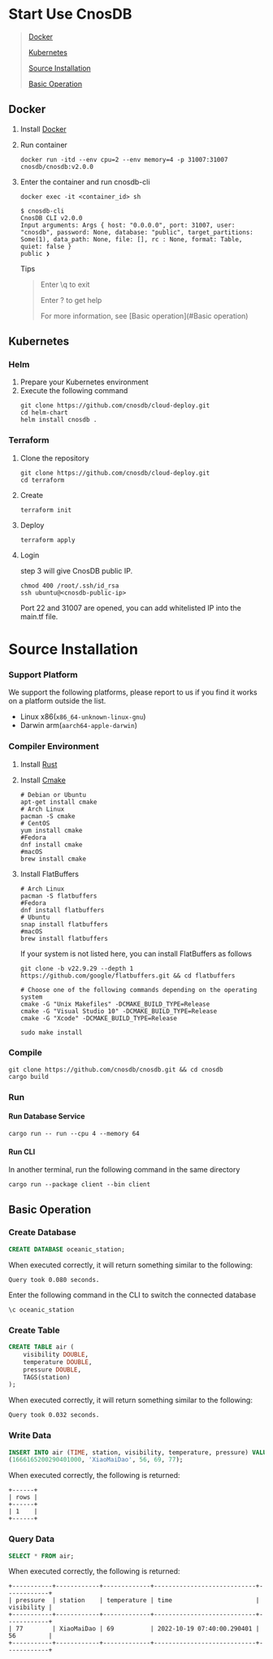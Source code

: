 # Start Use CnosDB

> [Docker](#Docker)
>
> [Kubernetes](#Kubernetes)
>
> [Source Installation](#Source-Installation)
>
> [Basic Operation](#Basic-Operation)

## Docker
1. Install [Docker](https://www.docker.com/products/docker-desktop/)

2. Run container 
    ```shell
    docker run -itd --env cpu=2 --env memory=4 -p 31007:31007 cnosdb/cnosdb:v2.0.0
    ```
3. Enter the container and run cnosdb-cli
    ```shell
    docker exec -it <container_id> sh
    ```

    ```
    $ cnosdb-cli
    CnosDB CLI v2.0.0
    Input arguments: Args { host: "0.0.0.0", port: 31007, user: "cnosdb", password: None, database: "public", target_partitions: Some(1), data_path: None, file: [], rc : None, format: Table, quiet: false }
    public ❯
    ```

   Tips
   >
   > Enter \q to exit
   >
   > Enter \? to get help
   >
   > For more information, see [Basic operation](#Basic operation)

## Kubernetes

### Helm

1. Prepare your Kubernetes environment
2. Execute the following command
   ```shell
   git clone https://github.com/cnosdb/cloud-deploy.git
   cd helm-chart
   helm install cnosdb .
   ```

### Terraform

1. Clone the repository
   ```shell
   git clone https://github.com/cnosdb/cloud-deploy.git
   cd terraform
   ```
2. Create
   ```shell 
   terraform init
   ```

3. Deploy
   ```shell
   terraform apply
   ```  
4. Login
 
   step 3 will give CnosDB public IP.
   ```shell
   chmod 400 /root/.ssh/id_rsa
   ssh ubuntu@<cnosdb-public-ip>
   ```

   Port 22 and 31007 are opened, you can add whitelisted IP into the main.tf file.

# Source Installation

### Support Platform

We support the following platforms, please report to us if you find it works on a platform outside the list.

- Linux x86(`x86_64-unknown-linux-gnu`)
- Darwin arm(`aarch64-apple-darwin`)

### Compiler Environment
1. Install [Rust](https://www.rust-lang.org/learn/get-started)

2. Install [Cmake](https://cmake.org/download/)

    ```shell
    # Debian or Ubuntu
    apt-get install cmake
    # Arch Linux
    pacman -S cmake
    # CentOS
    yum install cmake
    #Fedora
    dnf install cmake
    #macOS
    brew install cmake
    ```
3. Install FlatBuffers

    ```shell
    # Arch Linux
    pacman -S flatbuffers
    #Fedora
    dnf install flatbuffers
    # Ubuntu
    snap install flatbuffers
    #macOS
    brew install flatbuffers
    ```

    If your system is not listed here, you can install FlatBuffers as follows

    ```shell
    git clone -b v22.9.29 --depth 1 https://github.com/google/flatbuffers.git && cd flatbuffers
    ```

    ```shell
    # Choose one of the following commands depending on the operating system
    cmake -G "Unix Makefiles" -DCMAKE_BUILD_TYPE=Release
    cmake -G "Visual Studio 10" -DCMAKE_BUILD_TYPE=Release
    cmake -G "Xcode" -DCMAKE_BUILD_TYPE=Release

    sudo make install
    ```

### Compile

```shell
git clone https://github.com/cnosdb/cnosdb.git && cd cnosdb
cargo build
```

### Run

#### Run Database Service

```shell
cargo run -- run --cpu 4 --memory 64
```

#### Run CLI

In another terminal, run the following command in the same directory

```shell
cargo run --package client --bin client
```

## Basic Operation

### Create Database
```sql
CREATE DATABASE oceanic_station;
```
When executed correctly, it will return something similar to the following:

    Query took 0.080 seconds.

Enter the following command in the CLI to switch the connected database

```
\c oceanic_station
```

### Create Table
```sql
CREATE TABLE air (
    visibility DOUBLE,
    temperature DOUBLE,
    pressure DOUBLE,
    TAGS(station)
);
```

When executed correctly, it will return something similar to the following:

    Query took 0.032 seconds.

### Write Data 

```sql
INSERT INTO air (TIME, station, visibility, temperature, pressure) VALUES
(1666165200290401000, 'XiaoMaiDao', 56, 69, 77);
```
When executed correctly, the following is returned:

    +------+
    | rows |
    +------+
    | 1    |
    +------+

### Query Data 

```sql
SELECT * FROM air;
```
When executed correctly, the following is returned:

    +-----------+------------+-------------+----------------------------+------------+
    | pressure  | station    | temperature | time                       | visibility |
    +-----------+------------+-------------+----------------------------+------------+
    | 77        | XiaoMaiDao | 69          | 2022-10-19 07:40:00.290401 | 56         |
    +-----------+------------+-------------+----------------------------+------------+

